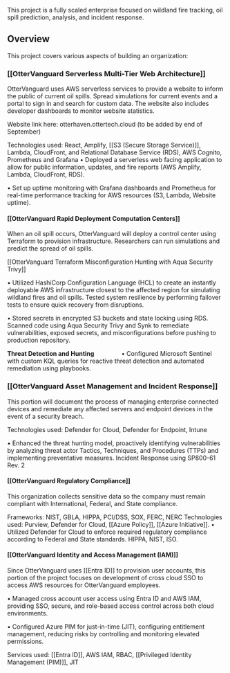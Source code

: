 This project is a fully scaled enterprise focused on wildland fire tracking, oil spill prediction, analysis, and incident response.
## Overview
This project covers various aspects of building an organization:
### [[OtterVanguard Serverless Multi-Tier Web Architecture]]
OtterVanguard uses AWS serverless services to provide a website to inform the public of current oil spills. Spread simulations for current events and a portal to sign in and search for custom data. The website also includes developer dashboards to monitor website statistics.

Website link here: otterhaven.ottertech.cloud (to be added by end of September)

Technologies used: React, Amplify, [[S3 (Secure Storage Service)]], Lambda, CloudFront, and Relational Database Service (RDS), AWS Cognito, Prometheus and Grafana
• Deployed a serverless web facing application to allow for public information, updates, and fire reports (AWS Amplify, Lambda, CloudFront, RDS).

• Set up uptime monitoring with Grafana dashboards and Prometheus for real-time performance tracking for AWS resources (S3, Lambda, Website uptime).
#### [[OtterVanguard Rapid Deployment Computation Centers]]
When an oil spill occurs, OtterVanguard will deploy a control center using Terraform to provision infrastructure. Researchers can run simulations and predict the spread of oil spills.

[[OtterVanguard Terraform Misconfiguration Hunting with Aqua Security Trivy]]

• Utilized HashiCorp Configuration Language (HCL) to create an instantly deployable AWS infrastructure closest to the affected region for simulating wildland fires and oil spills. Tested system resilience by performing failover tests to ensure quick recovery from disruptions.

• Stored secrets in encrypted S3 buckets and state locking using RDS. Scanned code using Aqua Security Trivy and Synk to remediate vulnerabilities, exposed secrets, and misconfigurations before pushing to production repository.

**Threat Detection and Hunting**                
• Configured Microsoft Sentinel with custom KQL queries for reactive threat detection and automated remediation using playbooks.

### [[OtterVanguard Asset Management and Incident Response]]
This portion will document the process of managing enterprise connected devices and remediate any affected servers and endpoint devices in the event of a security breach. 

Technologies used: Defender for Cloud, Defender for Endpoint, Intune

• Enhanced the threat hunting model, proactively identifying vulnerabilities by analyzing threat actor Tactics, Techniques, and Procedures (TTPs) and implementing preventative measures.
Incident Response using SP800-61 Rev. 2
#### [[OtterVanguard Regulatory Compliance]]
This organization collects sensitive data so the company must remain compliant with International, Federal, and State compliance. 

Frameworks: NIST, GBLA, HIPPA, PCI/DSS, SOX, FERC, NERC
Technologies used: Purview, Defender for Cloud, [[Azure Policy]], [[Azure Initiative]]. 
• Utilized Defender for Cloud to enforce required regulatory compliance according to Federal and State standards. HIPPA, NIST, ISO.

#### [[OtterVanguard Identity and Access Management (IAM)]]
Since OtterVanguard uses [[Entra ID]] to provision user accounts, this portion of the project focuses on development of cross cloud SSO to access AWS resources for OtterVanguard employees.

• Managed cross account user access using Entra ID and AWS IAM, providing SSO, secure, and role-based access control across both cloud environments.

• Configured Azure PIM for just-in-time (JIT), configuring entitlement management, reducing risks by controlling and monitoring elevated permissions.

Services used: [[Entra ID]], AWS IAM, RBAC, [[Privileged Identity Management (PIM)]], JIT

